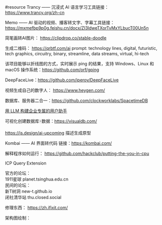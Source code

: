 #resource 
Trancy —— 沉浸式 AI 语言学习工具链接：https://www.trancy.org/zh-cn 

Memo —— AI 驱动的视频、播客转文字、字幕工具链接：https://mxmefbp9p0g.feishu.cn/docx/ZI3ldweTXorTvMxYLbucT00Un5n

简笔画转AI图片：
https://clipdrop.co/stable-doodle

生成二维码：
https://qrbtf.com/ai
prompt: technology lines, digital, futuristic, tech graphics, circuitry, binary, streamline, data streams, virtual, hi-tech

该项目能够以折线图的方式，实时展示 ping 的结果，支持 Windows、Linux 和 macOS 操作系统：https://github.com/orf/gping

DeepFaceLive：https://github.com/iperov/DeepFaceLive

视频生成自己的数字人：
https://www.heygen.com/

数据库、服务器二合一：https://github.com/clockworklabs/SpacetimeDB

[用 LLM 构建企业专属的用户助手](https://mp.weixin.qq.com/s/bpeszhmyMC_aRHt1fb0NLA)

可视化创建数据库🀄️数据：https://visualdb.com/

https://js.design/ai-upcoming 描述生成原型

Kombai —— AI 界面转代码
链接：https://kombai.com/

解释程序如何运行：
https://github.com/hackclub/putting-the-you-in-cpu

ICP Query Extension

官方的论坛：  
1911星球 planet.tsinghua.edu.cn  
民间的论坛：  
新T树洞 new-t.github.io  
闭社清华站 thu.closed.social

修理东西： https://zh.ifixit.com/

架构图绘制：
